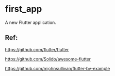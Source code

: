 # first_app

A new Flutter application.

## Ref:

https://github.com/flutter/flutter

https://github.com/Solido/awesome-flutter

https://github.com/mjohnsullivan/flutter-by-example
